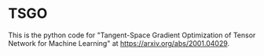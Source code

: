 # TSGO
This is the python code for "Tangent-Space Gradient Optimization of Tensor Network for Machine Learning" at https://arxiv.org/abs/2001.04029.
